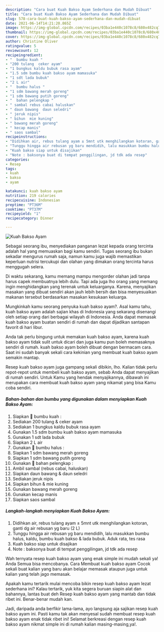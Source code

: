 ```yaml
---
description: "Cara buat Kuah Bakso Ayam Sederhana dan Mudah Dibuat"
title: "Cara buat Kuah Bakso Ayam Sederhana dan Mudah Dibuat"
slug: 578-cara-buat-kuah-bakso-ayam-sederhana-dan-mudah-dibuat
date: 2021-06-14T14:21:20.865Z
image: https://img-global.cpcdn.com/recipes/03ba1e440c1078c8/680x482cq70/kuah-bakso-ayam-foto-resep-utama.jpg
thumbnail: https://img-global.cpcdn.com/recipes/03ba1e440c1078c8/680x482cq70/kuah-bakso-ayam-foto-resep-utama.jpg
cover: https://img-global.cpcdn.com/recipes/03ba1e440c1078c8/680x482cq70/kuah-bakso-ayam-foto-resep-utama.jpg
author: Christine Oliver
ratingvalue: 5
reviewcount: 12
recipeingredient:
- "  bumbu kuah "
- "200 tulang  ceker ayam"
- "1 bungkus kaldu bubuk rasa ayam"
- "1.5 sdm bumbu kuah bakso ayam mamasuka"
- "1 sdt lada bubuk"
- "2 L air"
- "  bumbu halus "
- "1 sdm bawang merah goreng"
- "1 sdm bawang putih goreng"
- "  bahan pelengkap "
- " sambal rebus cabai haluskan"
- " daun bawang  daun seledri"
- " jeruk nipis"
- " bihun  mie kuning"
- " bawang merah goreng"
- " kecap manis"
- " saos sambal"
recipeinstructions:
- "Didihkan air, rebus tulang ayam ± 5mnt utk menghilangkan kotoran, ganti dg air rebusan yg baru (2 L)"
- "Tunggu hingga air rebusan yg baru mendidih, lalu masukkan bumbu halus, kaldu, bumbu kuah bakso &amp; lada bubuk. Aduk rata, tes rasa"
- "Kuah bakso siap untuk disajikan"
- "Note : baksonya buat di tempat penggilingan, jd tdk ada resep"
categories:
- Resep
tags:
- kuah
- bakso
- ayam

katakunci: kuah bakso ayam 
nutrition: 219 calories
recipecuisine: Indonesian
preptime: "PT36M"
cooktime: "PT37M"
recipeyield: "1"
recipecategory: Dinner

---
```



![Kuah Bakso Ayam](https://img-global.cpcdn.com/recipes/03ba1e440c1078c8/680x482cq70/kuah-bakso-ayam-foto-resep-utama.jpg)

Sebagai seorang ibu, menyediakan panganan lezat kepada orang tercinta adalah hal yang memuaskan bagi kamu sendiri. Tugas seorang ibu bukan sekadar mengurus rumah saja, namun kamu juga wajib memastikan keperluan nutrisi tercukupi dan olahan yang dimakan orang tercinta harus menggugah selera.

Di waktu  sekarang, kamu memang mampu mengorder olahan jadi tanpa harus capek membuatnya lebih dulu. Tapi ada juga lho orang yang memang ingin menghidangkan yang terenak untuk keluarganya. Karena, menyajikan masakan yang dibuat sendiri akan jauh lebih bersih dan bisa menyesuaikan makanan tersebut berdasarkan masakan kesukaan keluarga. 



Mungkinkah kamu seorang penyuka kuah bakso ayam?. Asal kamu tahu, kuah bakso ayam adalah sajian khas di Indonesia yang sekarang disenangi oleh setiap orang dari berbagai wilayah di Indonesia. Anda dapat memasak kuah bakso ayam buatan sendiri di rumah dan dapat dijadikan santapan favorit di hari libur.

Anda tak perlu bingung untuk memakan kuah bakso ayam, karena kuah bakso ayam tidak sulit untuk dicari dan juga kamu pun boleh memasaknya sendiri di rumah. kuah bakso ayam boleh dibuat dengan bermacam cara. Saat ini sudah banyak sekali cara kekinian yang membuat kuah bakso ayam semakin mantap.

Resep kuah bakso ayam juga gampang sekali dibikin, lho. Kalian tidak perlu repot-repot untuk membeli kuah bakso ayam, sebab Anda dapat menyajikan di rumah sendiri. Untuk Kamu yang hendak menyajikannya, dibawah ini merupakan cara membuat kuah bakso ayam yang nikamat yang bisa Kamu coba sendiri.

<!--inarticleads1-->

##### Bahan-bahan dan bumbu yang digunakan dalam menyiapkan Kuah Bakso Ayam:

1. Siapkan  🥥 bumbu kuah :
1. Sediakan 200 tulang &amp; ceker ayam
1. Sediakan 1 bungkus kaldu bubuk rasa ayam
1. Gunakan 1.5 sdm bumbu kuah bakso ayam mamasuka
1. Gunakan 1 sdt lada bubuk
1. Siapkan 2 L air
1. Gunakan  🥥 bumbu halus :
1. Siapkan 1 sdm bawang merah goreng
1. Siapkan 1 sdm bawang putih goreng
1. Gunakan  🥥 bahan pelengkap :
1. Ambil  sambal (rebus cabai, haluskan)
1. Siapkan  daun bawang &amp; daun seledri
1. Sediakan  jeruk nipis
1. Siapkan  bihun &amp; mie kuning
1. Gunakan  bawang merah goreng
1. Gunakan  kecap manis
1. Siapkan  saos sambal




<!--inarticleads2-->

##### Langkah-langkah menyiapkan Kuah Bakso Ayam:

1. Didihkan air, rebus tulang ayam ± 5mnt utk menghilangkan kotoran, ganti dg air rebusan yg baru (2 L)
1. Tunggu hingga air rebusan yg baru mendidih, lalu masukkan bumbu halus, kaldu, bumbu kuah bakso &amp; lada bubuk. Aduk rata, tes rasa
1. Kuah bakso siap untuk disajikan
1. Note : baksonya buat di tempat penggilingan, jd tdk ada resep




Wah ternyata resep kuah bakso ayam yang enak simple ini mudah sekali ya! Anda Semua bisa mencobanya. Cara Membuat kuah bakso ayam Cocok sekali buat kalian yang baru akan belajar memasak ataupun juga untuk kalian yang telah jago memasak.

Apakah kamu tertarik mulai mencoba bikin resep kuah bakso ayam lezat sederhana ini? Kalau tertarik, yuk kita segera buruan siapin alat dan bahannya, lantas buat deh Resep kuah bakso ayam yang mantab dan tidak ribet ini. Benar-benar mudah kan. 

Jadi, daripada anda berfikir lama-lama, ayo langsung aja sajikan resep kuah bakso ayam ini. Pasti kamu tak akan menyesal sudah membuat resep kuah bakso ayam enak tidak ribet ini! Selamat berkreasi dengan resep kuah bakso ayam nikmat simple ini di rumah kalian masing-masing,ya!.

